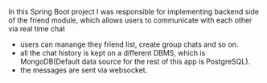 In this Spring Boot project I was responsible for implementing backend side of the friend module, which allows users to communicate with each other via real time chat
- users can manange they friend list, create group chats and so on.
- all the chat history is kept on a different DBMS, which is MongoDB(Default data source for the rest of this app is PostgreSQL).
- the messages are sent via websocket.
